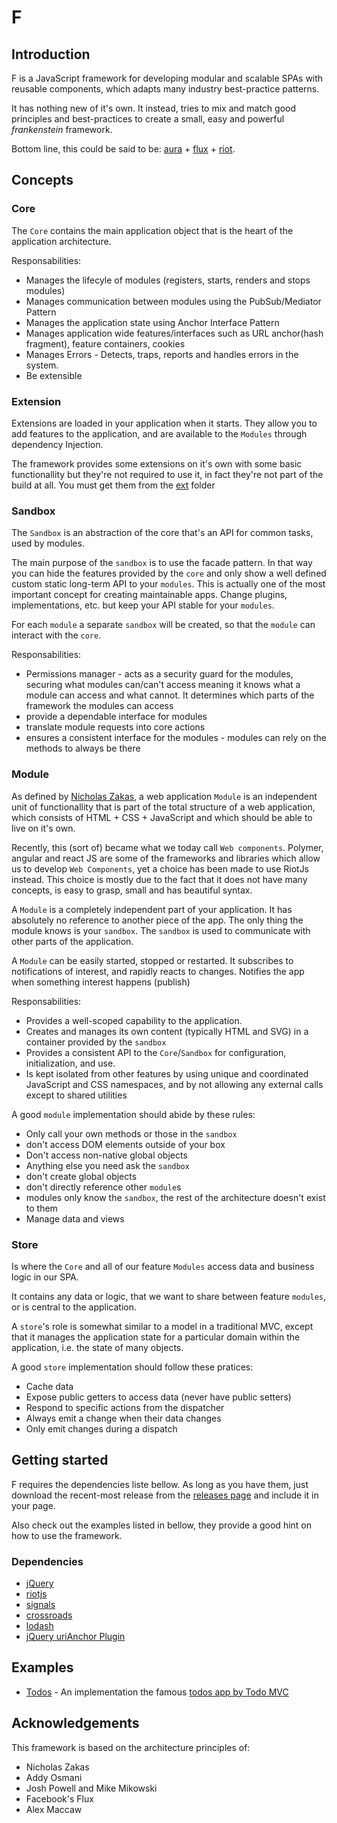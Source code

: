 # F

## Introduction

F is a JavaScript framework for developing modular and scalable SPAs with reusable components, which adapts many industry best-practice patterns.

It has nothing new of it's own. It instead, tries to mix and match good principles and best-practices to create a small, easy and powerful *frankenstein* framework.

Bottom line, this could be said to be: [aura](http://aurajs.com/) + [flux](https://facebook.github.io/flux/docs/overview.html) + [riot](http://riotjs.com/).

## Concepts

### Core

The `Core` contains the main application object that is the heart of the application architecture.

Responsabilities:

- Manages the lifecyle of modules (registers, starts, renders and stops modules)
- Manages communication between modules using the PubSub/Mediator Pattern
- Manages the application state using Anchor Interface Pattern
- Manages application wide features/interfaces such as URL anchor(hash fragment), feature containers, cookies
- Manages Errors - Detects, traps, reports and handles errors in the system.
- Be extensible

### Extension

Extensions are loaded in your application when it starts. They allow you to add features to the application, and are available to the `Modules` through dependency Injection.

The framework provides some extensions on it's own with some basic functionallity but they're not required to use it, in fact they're not part of the build at all. You must get them from the [ext](./ext) folder

### Sandbox

The `Sandbox` is an abstraction of the core that's an API for common tasks, used by modules.

The main purpose of the `sandbox` is to use the facade pattern. In that way you can hide the features provided by the `core` and only show a well defined custom static long-term API to your `modules`. This is actually one of the most important concept for creating maintainable apps. Change plugins, implementations, etc. but keep your API stable for your `modules`.

For each `module` a separate `sandbox` will be created, so that the `module` can interact with the `core`.

Responsabilities:

- Permissions manager - acts as a security guard for the modules, securing what modules can/can't access meaning it knows what a module can access and what cannot. It determines which parts of the framework the modules can access
- provide a dependable interface for modules
- translate module requests into core actions
- ensures a consistent interface for the modules - modules can rely on the methods to always be there

### Module

As defined by [Nicholas Zakas](), a web application `Module` is an independent unit of functionallity that is part of the total structure of a web application, which consists of HTML + CSS + JavaScript and which should be able to live on it's own.

Recently, this (sort of) became what we today call `Web components`. Polymer, angular and react JS are some of the frameworks and libraries which allow us to develop `Web Components`, yet a choice has been made to use RiotJs instead. This choice is mostly due to the fact that it does not have many concepts, is easy to grasp, small and has beautiful syntax.

A `Module` is a completely independent part of your application. It has absolutely no reference to another piece of the app. The only thing the module knows is your `sandbox`. The `sandbox` is used to communicate with other parts of the application.

A `Module` can be easily started, stopped or restarted. It subscribes to notifications of interest, and rapidly reacts to changes. Notifies the app when something interest happens (publish)

Responsabilities:

- Provides a well-scoped capability to the application.
- Creates and manages its own content (typically HTML and SVG) in a container provided by the  `sandbox`
- Provides a consistent API to the `Core`/`Sandbox` for configuration, initialization, and use.
- Is kept isolated from other features by using unique and coordinated JavaScript and CSS namespaces, and by not allowing any external calls except to shared utilities

A good `module` implementation should abide by these rules:

- Only call your own methods or those in the `sandbox`
- don't access DOM elements outside of your box
- Don't access non-native global objects
- Anything else you need ask the `sandbox`
- don't create global objects
- don't directly reference other `module`s
- modules only know the `sandbox`, the rest of the architecture doesn't exist to them
- Manage data and views

### Store

Is where the `Core` and all of our feature `Modules` access data and business logic in our SPA.

It contains any data or logic, that we want to share between feature `modules`, or is central to the application.

A `store`'s role is somewhat similar to a model in a traditional MVC, except that it manages the application state for a particular domain within the application, i.e. the state of many objects.

A good `store` implementation should follow these pratices:

- Cache data
- Expose public getters to access data (never have public setters)
- Respond to specific actions from the dispatcher
- Always emit a change when their data changes
- Only emit changes during a dispatch

## Getting started

F requires the dependencies liste bellow. As long as you have them, just download the recent-most release from the [releases page](./releases) and include it in your page.

Also check out the examples listed in bellow, they provide a good hint on how to use the framework.

### Dependencies
- [jQuery](http://jquery.com/)
- [riotjs](http://riotjs.com/)
- [signals](http://millermedeiros.github.com/js-signals/)
- [crossroads](https://millermedeiros.github.io/crossroads.js/)
- [lodash](https://lodash.com/)
- [jQuery uriAnchor Plugin](https://github.com/mmikowski/urianchor)

## Examples

- [Todos](/examples/todos) - An implementation the famous [todos app by Todo MVC](http://todomvc.com/)

## Acknowledgements

This framework is based on the architecture principles of:

- Nicholas Zakas
- Addy Osmani
- Josh Powell and Mike Mikowski
- Facebook's Flux
- Alex Maccaw
